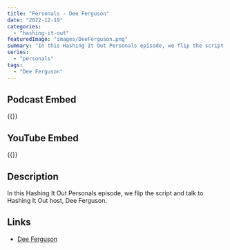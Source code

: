 ```yaml
---
title: "Personals - Dee Ferguson"
date: "2022-12-19"
categories: 
  - "hashing-it-out"
featuredImage: "images/DeeFerguson.png"
summary: "In this Hashing It Out Personals episode, we flip the script and talk to Hashing It Out host, Dee Ferguson."
series:
  - "personals"
tags:
  - "Dee Ferguson"
---
```


## Podcast Embed
{{<podcast-embed url="https://embed.sounder.fm/play/496445">}}

## YouTube Embed
{{<youtube DWMFgCbUZXY>}}

## Description
In this Hashing It Out Personals episode, we flip the script and talk to Hashing It Out host, Dee Ferguson.

## Links 
- [Dee Ferguson](https://twitter.com/Fergulati)
